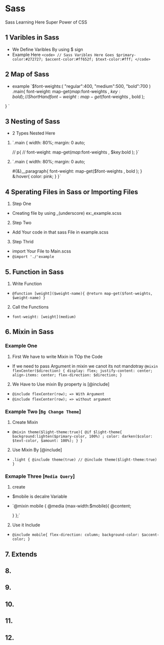 # Sass
Sass Learning Here Super Power of CSS


## 1 Varibles in Sass
- We Define Varibles By using $ sign
- Example Here
`<code> // Sass Varibles Here Goes
$primary-color:#272727;
$accent-color:#ff652f;
$text-color:#fff; </code>`

## 2 Map of Sass
- example
`$font-weights:(
    "regular":400,
    "medium":500,
    "bold":700
)
.main{
    font-weight: map-get($map:$font-weights , $key:bold );// Short Hand  font-weight: map-get($font-weights , bold );

}
`


## 3 Nesting of Sass
- 2 Types Nested Here
1. `.main {
    width: 80%;
    margin: 0 auto;

    // p{
    //     font-weight: map-get($map:$font-weights , $key:bold );
}`

2. `.main {
    width: 80%;
    margin: 0 auto;

    #{&}__paragraph{
        font-weight: map-get($font-weights , bold );
    }
    &:hover{
        color: pink;
    }
}`


## 4 Sperating Files in Sass or Importing Files 
1. Step One 
- Creating file by using _(underscore) ex:_example.scss

2. Step Two 
- Add Your code in that sass File in example.scss 

3. Step Thrid
- import Your File to Main.scss
- `@import './'example`


## 5. Function in Sass
1. Write Function 
- `@function [weight]($weight-name){
    @return map-get($font-weights, $weight-name)
}`

2. Call the Functions
- `font-weight: [weight](medium)`


## 6. Mixin in Sass
### Example One 
1. First We have to write Mixin in TOp the Code 
- If we need to pass Argument in mixin we canot its not mandotray
`@mixin flexCenter($direction) {
    display: flex;
    justify-content: center;
    align-items: center;
    flex-direction: $direction;
}`

2. We Have to Use mixin By property is [@include]
- `@include flexCenter(row); => With Argument`
- `@include flexCenter(row); => without argument `


### Example Two  [`Bg Change Theme`]
1. Create Mixin
- `@mixin theme($light-theme:true){
    @if $light-theme{
        background:lighten($primary-color, 100%) ;
        color: darken($color: $text-color, $amount: 100%);
    }
}
`

2. Use Mixin By [@include]
- `.light {
    @include theme(true)
    // @include theme($light-theme:true)
}`

### Exmaple Three [`Media Query`]
1. create 
- $mobile is decalre Variable
- `@mixin mobile {
    @media (max-width:$mobile){
        @content;

    }
};`

2. Use it Include 
- `@include mobile{
    flex-direction: column;
    background-color: $accent-color;
  }`

## 7. Extends 
## 8. 
## 9. 
## 10. 
## 11. 
## 12. 
